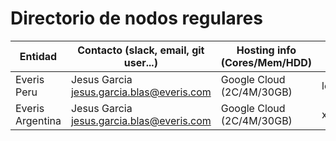# Directorio de nodos regulares

| Entidad | Contacto (slack, email, git user...) | Hosting info (Cores/Mem/HDD) | Clave private for * | enode |
| ------- | ------------------------------------ | ---------------------------------- | ------------- | ----- |
| Everis Peru | Jesus Garcia jesus.garcia.blas@everis.com | Google Cloud (2C/4M/30GB) | lo08q6hV4j6AWmKNmp1YBDqebH+Rh8MaWNYYCUQUklk= | enode://7ef25053e0dcdb938e7ac3c63e73cd1566cd3373dec6affce21ea2eccf4313ddd446129686d713c50437d44394261f8b09c7bf7b77394d177a30f24f756fac5e@35.231.144.67:21000?discport=0 |
| Everis Argentina | Jesus Garcia jesus.garcia.blas@everis.com | Google Cloud (2C/4M/30GB) | xpQTwOfXL9XTvG8KI1IGbKdmiBdNn7j224dMOCdTB1A= | enode://73c8b7e2a3da7222e5a2a5bc557edd8254185b8955f1355e1c0eafb5a082ae93ab897cc22cf22ddfb55abefa9205930132ea33f5f2052033964c99f44a926d97@35.203.183.75:21000?discport=0 |